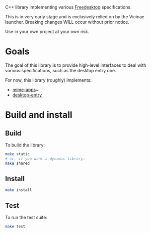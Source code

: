 C++ library implementing various [Freedesktop](https://specifications.freedesktop.org/) specifications. 

This is in very early stage and is exclusively relied on by the Vicinae launcher. Breaking changes WILL occur without prior notice.

Use in your own project at your own risk.

# Goals

The goal of this library is to provide high-level interfaces to deal with various specifications, such as the desktop entry one.

For now, this library (roughly) implements:
- [mime-apps](https://specifications.freedesktop.org/mime-apps-spec/latest/)~
- [desktop-entry](https://specifications.freedesktop.org/desktop-entry-spec/latest/)

# Build and install

## Build

To build the library:

```bash
make static
# or, if you want a dynamic library:
make shared
```

## Install

```bash
make install
```

## Test

To run the test suite:

```bash
make test
```
